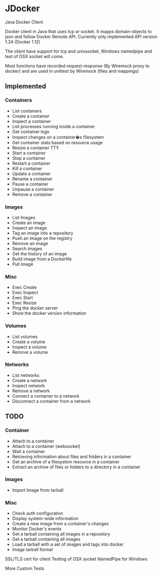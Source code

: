 # JDocker
Java Docker Client

Docker client in Java that uses tcp or socket. It mapps domain-objects to json and follow Docker Remote API.
Currently only implemented API version 1.24 (Docker 1.12)

The client have support for tcp and unixsocket, Windows namedpipe and test of OSX socket will come.

Most functions have recorded request-response (By Wiremock proxy to docker) and are used in unittest by Wiremock (files and mappings)

## Implemented

### Containers
* List containers
* Create a container
* Inspect a container
* List processes running inside a container
* Get container logs
* Inspect changes on a container�s filesystem
* Get container stats based on resource usage
* Resize a container TTY
* Start a container
* Stop a container
* Restart a container
* Kill a container
* Update a container
* Rename a container
* Pause a container
* Unpause a container
* Remove a container


### Images
* List Images
* Create an image
* Inspect an image
* Tag an image into a repository
* Push an image on the registry
* Remove an image
* Search images
* Get the history of an image
* Build image from a Dockerfile
* Pull Image


### Misc
* Exec Create
* Exec Inspect
* Exec Start
* Exec Resize
* Ping the docker server
* Show the docker version information


### Volumes
* List volumes
* Create a volume
* Inspect a volume
* Remove a volume


### Networks
* List networks
* Create a network
* Inspect network
* Remove a network
* Connect a container to a network
* Disconnect a container from a network

## TODO

### Container
* Attach to a container
* Attach to a container (websocket)
* Wait a container
* Retrieving information about files and folders in a container
* Get an archive of a filesystem resource in a container
* Extract an archive of files or folders to a directory in a container


### Images
* Import Image from tarball

### Misc
* Check auth configuration
* Display system-wide information
* Create a new image from a container's changes
* Monitor Docker's events
* Get a tarball containing all images in a repository
* Get a tarball containing all images
* Load a tarball with a set of images and tags into docker
* Image tarball format


SSL/TLS cert for client
Testing of OSX socket
NamedPipe for Windows

More Custom Tests
